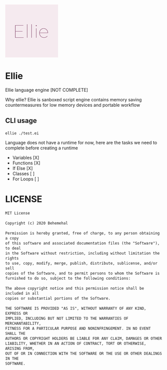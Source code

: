 ![icon](./picture/TextIcon/EllieTextIcon@0,33x.png)

# Ellie
Ellie language engine [NOT COMPLETE]

Why ellie? Ellie is sanboxed script engine contains memory saving countermeasures for low memory devices and portable workflow

## CLI usage

`ellie ./test.ei`


Language does not have a runtime for now, here are the tasks we need to complete before creating a runtime

- Variables [X]
- Functions [X]
- If Else   [X]
- Classes   [ ]
- For Loops [ ]


# LICENSE

```
MIT License

Copyright (c) 2020 Behemehal

Permission is hereby granted, free of charge, to any person obtaining a copy
of this software and associated documentation files (the "Software"), to deal
in the Software without restriction, including without limitation the rights
to use, copy, modify, merge, publish, distribute, sublicense, and/or sell
copies of the Software, and to permit persons to whom the Software is
furnished to do so, subject to the following conditions:

The above copyright notice and this permission notice shall be included in all
copies or substantial portions of the Software.

THE SOFTWARE IS PROVIDED "AS IS", WITHOUT WARRANTY OF ANY KIND, EXPRESS OR
IMPLIED, INCLUDING BUT NOT LIMITED TO THE WARRANTIES OF MERCHANTABILITY,
FITNESS FOR A PARTICULAR PURPOSE AND NONINFRINGEMENT. IN NO EVENT SHALL THE
AUTHORS OR COPYRIGHT HOLDERS BE LIABLE FOR ANY CLAIM, DAMAGES OR OTHER
LIABILITY, WHETHER IN AN ACTION OF CONTRACT, TORT OR OTHERWISE, ARISING FROM,
OUT OF OR IN CONNECTION WITH THE SOFTWARE OR THE USE OR OTHER DEALINGS IN THE
SOFTWARE.
```